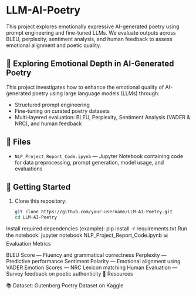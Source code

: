 # LLM-AI-Poetry

This project explores emotionally expressive AI-generated poetry using prompt engineering and fine-tuned LLMs. We evaluate outputs across BLEU, perplexity, sentiment analysis, and human feedback to assess emotional alignment and poetic quality.

## 🧠 Exploring Emotional Depth in AI-Generated Poetry

This project investigates how to enhance the emotional quality of AI-generated poetry using large language models (LLMs) through:

- Structured prompt engineering  
- Fine-tuning on curated poetry datasets  
- Multi-layered evaluation: BLEU, Perplexity, Sentiment Analysis (VADER & NRC), and human feedback

## 📁 Files

- `NLP_Project_Report_Code.ipynb` — Jupyter Notebook containing code for data preprocessing, prompt generation, model usage, and evaluations

## 🚀 Getting Started

1. Clone this repository:
   ```bash
   git clone https://github.com/your-username/LLM-AI-Poetry.git
   cd LLM-AI-Poetry
Install required dependencies (example):
pip install -r requirements.txt
Run the notebook:
jupyter notebook NLP_Project_Report_Code.ipynb
📊 Evaluation Metrics

BLEU Score — Fluency and grammatical correctness
Perplexity — Predictive performance
Sentiment Polarity — Emotional alignment using VADER
Emotion Scores — NRC Lexicon matching
Human Evaluation — Survey feedback on poetic authenticity
🔗 Resources

📚 Dataset: Gutenberg Poetry Dataset on Kaggle
